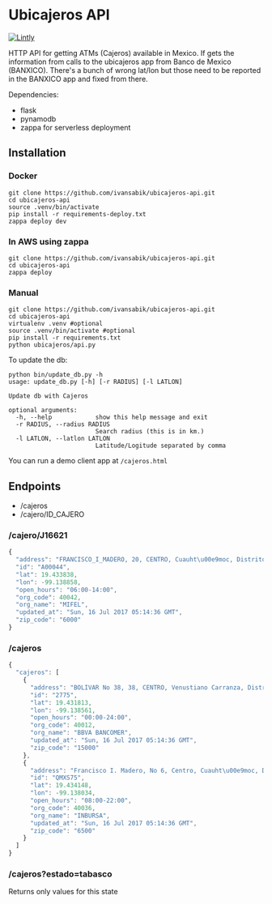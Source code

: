 Ubicajeros API
===========

[![Lintly](https://lintly.com/gh/ivansabik/ubicajeros-api/badge.svg)](https://lintly.com/gh/ivansabik/ubicajeros-api/)

HTTP API for getting ATMs (Cajeros) available in Mexico. If gets the information from calls to the ubicajeros app from Banco de Mexico (BANXICO). There's a bunch of wrong lat/lon but those need to be reported in the BANXICO app and fixed from there.

Dependencies:
- flask
- pynamodb
- zappa for serverless deployment

## Installation

### Docker

```
git clone https://github.com/ivansabik/ubicajeros-api.git
cd ubicajeros-api
source .venv/bin/activate
pip install -r requirements-deploy.txt
zappa deploy dev
```

### In AWS using zappa

```
git clone https://github.com/ivansabik/ubicajeros-api.git
cd ubicajeros-api
zappa deploy
```

### Manual

```
git clone https://github.com/ivansabik/ubicajeros-api.git
cd ubicajeros-api
virtualenv .venv #optional
source .venv/bin/activate #optional
pip install -r requirements.txt
python ubicajeros/api.py
```

To update the db:

```
python bin/update_db.py -h
usage: update_db.py [-h] [-r RADIUS] [-l LATLON]

Update db with Cajeros

optional arguments:
  -h, --help            show this help message and exit
  -r RADIUS, --radius RADIUS
                        Search radius (this is in km.)
  -l LATLON, --latlon LATLON
                        Latitude/Logitude separated by comma
```

You can run a demo client app at `/cajeros.html`

## Endpoints

- /cajeros
- /cajero/ID_CAJERO

### /cajero/J16621

```javascript
{
  "address": "FRANCISCO_I_MADERO, 20, CENTRO, Cuauht\u00e9moc, Distrito Federal",
  "id": "A00044",
  "lat": 19.433838,
  "lon": -99.138858,
  "open_hours": "06:00-14:00",
  "org_code": 40042,
  "org_name": "MIFEL",
  "updated_at": "Sun, 16 Jul 2017 05:14:36 GMT",
  "zip_code": "6000"
}
```

### /cajeros

```javascript
{
  "cajeros": [
    {
      "address": "BOLIVAR No 38, 38, CENTRO, Venustiano Carranza, Distrito Federal",
      "id": "2775",
      "lat": 19.431813,
      "lon": -99.138561,
      "open_hours": "00:00-24:00",
      "org_code": 40012,
      "org_name": "BBVA BANCOMER",
      "updated_at": "Sun, 16 Jul 2017 05:14:36 GMT",
      "zip_code": "15000"
    },
    {
      "address": "Francisco I. Madero, No 6, Centro, Cuauht\u00e9moc, Distrito Federal",
      "id": "QMXS75",
      "lat": 19.434148,
      "lon": -99.138034,
      "open_hours": "08:00-22:00",
      "org_code": 40036,
      "org_name": "INBURSA",
      "updated_at": "Sun, 16 Jul 2017 05:14:36 GMT",
      "zip_code": "6500"
    }
  ]
}
```

### /cajeros?estado=tabasco

Returns only values for this state
